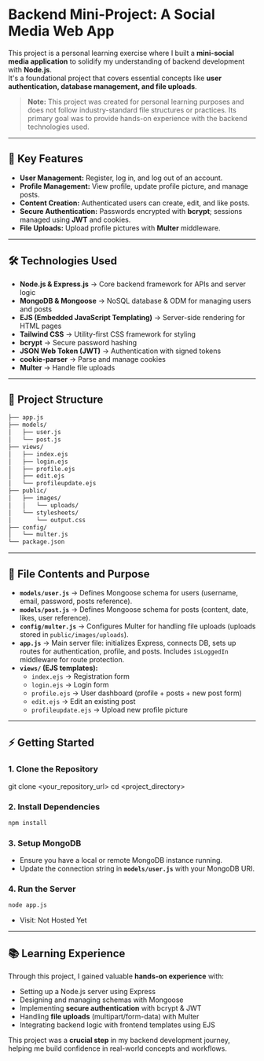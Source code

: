 # Backend Mini-Project: A Social Media Web App

This project is a personal learning exercise where I built a **mini-social media application** to solidify my understanding of backend development with **Node.js**.  
It's a foundational project that covers essential concepts like **user authentication, database management, and file uploads**.

> **Note:** This project was created for personal learning purposes and does not follow industry-standard file structures or practices. Its primary goal was to provide hands-on experience with the backend technologies used.

---

## 🚀 Key Features

- **User Management:** Register, log in, and log out of an account.
- **Profile Management:** View profile, update profile picture, and manage posts.
- **Content Creation:** Authenticated users can create, edit, and like posts.
- **Secure Authentication:** Passwords encrypted with **bcrypt**; sessions managed using **JWT** and cookies.
- **File Uploads:** Upload profile pictures with **Multer** middleware.

---

## 🛠️ Technologies Used

- **Node.js & Express.js** → Core backend framework for APIs and server logic  
- **MongoDB & Mongoose** → NoSQL database & ODM for managing users and posts  
- **EJS (Embedded JavaScript Templating)** → Server-side rendering for HTML pages  
- **Tailwind CSS** → Utility-first CSS framework for styling  
- **bcrypt** → Secure password hashing  
- **JSON Web Token (JWT)** → Authentication with signed tokens  
- **cookie-parser** → Parse and manage cookies  
- **Multer** → Handle file uploads  

---

## 📂 Project Structure

```bash
├── app.js
├── models/
│   ├── user.js
│   └── post.js
├── views/
│   ├── index.ejs
│   ├── login.ejs
│   ├── profile.ejs
│   ├── edit.ejs
│   └── profileupdate.ejs
├── public/
│   ├── images/
│   │   └── uploads/
│   └── stylesheets/
│       └── output.css
├── config/
│   └── multer.js
└── package.json

```

---

## 📌 File Contents and Purpose

- **`models/user.js`** → Defines Mongoose schema for users (username, email, password, posts reference).  
- **`models/post.js`** → Defines Mongoose schema for posts (content, date, likes, user reference).  
- **`config/multer.js`** → Configures Multer for handling file uploads (uploads stored in `public/images/uploads`).  
- **`app.js`** → Main server file: initializes Express, connects DB, sets up routes for authentication, profile, and posts. Includes `isLoggedIn` middleware for route protection.  
- **`views/` (EJS templates):**  
  - `index.ejs` → Registration form  
  - `login.ejs` → Login form  
  - `profile.ejs` → User dashboard (profile + posts + new post form)  
  - `edit.ejs` → Edit an existing post  
  - `profileupdate.ejs` → Upload new profile picture  

---

## ⚡ Getting Started

### 1. Clone the Repository

git clone <your_repository_url>
cd <project_directory>

### 2. Install Dependencies

```bash
npm install
```

### 3. Setup MongoDB

- Ensure you have a local or remote MongoDB instance running.
- Update the connection string in **`models/user.js`** with your MongoDB URI.

### 4. Run the Server

```bash
node app.js
```

- Visit: Not Hosted Yet

---

## 📚 Learning Experience

Through this project, I gained valuable **hands-on experience** with:

- Setting up a Node.js server using Express
- Designing and managing schemas with Mongoose
- Implementing **secure authentication** with bcrypt & JWT
- Handling **file uploads** (multipart/form-data) with Multer
- Integrating backend logic with frontend templates using EJS

This project was a **crucial step** in my backend development journey, helping me build confidence in real-world concepts and workflows.
